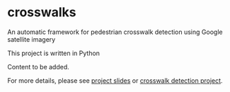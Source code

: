 # crosswalks
An automatic framework for pedestrian crosswalk detection using Google satellite imagery

This project is written in Python

Content to be added. 

For more details, please see [project slides](ZhengLi_Crosswalks_project.pdf) or [crosswalk detection project](Civil_Infrastructure_project_report_ZhengLi.pdf).
